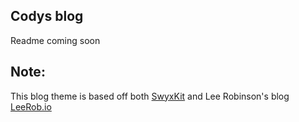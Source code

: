 ## Codys blog

Readme coming soon 


## Note: 

This blog theme is based off both [SwyxKit](https://github.com/sw-yx/swyxkit) and Lee Robinson's blog [LeeRob.io](https://leerob.io)